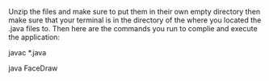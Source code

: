 Unzip the files and make sure to put them in their own empty directory then make sure that your terminal is in the directory of the where you located the .java files to. Then here are the commands you run to complie and execute the application:

javac *.java

java FaceDraw
